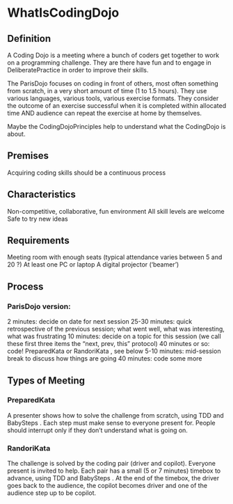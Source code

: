 # WhatIsCodingDojo
## Definition
A Coding Dojo is a meeting where a bunch of coders get together to work on a programming challenge. They are there have fun and to engage in DeliberatePractice in order to improve their skills.

The ParisDojo focuses on coding in front of others, most often something from scratch, in a very short amount of time (1 to 1.5 hours). They use various languages, various tools, various exercise formats. They consider the outcome of an exercise successful when it is completed within allocated time AND audience can repeat the exercise at home by themselves.

Maybe the CodingDojoPrinciples help to understand what the CodingDojo is about.

## Premises
Acquiring coding skills should be a continuous process
## Characteristics
Non-competitive, collaborative, fun environment
All skill levels are welcome
Safe to try new ideas
## Requirements
Meeting room with enough seats (typical attendance varies between 5 and 20 ?)
At least one PC or laptop
A digital projector (‘beamer’)
## Process
### ParisDojo version:
2 minutes: decide on date for next session
25-30 minutes: quick retrospective of the previous session; what went well, what was interesting, what was frustrating
10 minutes: decide on a topic for this session (we call these first three items the “next, prev, this” protocol)
40 minutes or so: code! PreparedKata or RandoriKata , see below
5-10 minutes: mid-session break to discuss how things are going
40 minutes: code some more
## Types of Meeting
### PreparedKata
A presenter shows how to solve the challenge from scratch, using TDD and BabySteps .
Each step must make sense to everyone present for.
People should interrupt only if they don’t understand what is going on.
### RandoriKata
The challenge is solved by the coding pair (driver and copilot).
Everyone present is invited to help.
Each pair has a small (5 or 7 minutes) timebox to advance, using TDD and BabySteps .
At the end of the timebox, the driver goes back to the audience, the copilot becomes driver and one of the audience step up to be copilot.
